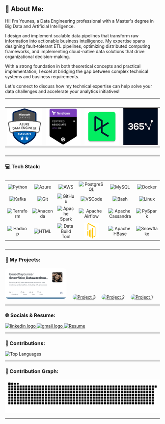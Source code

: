 <h2 align="left">💫 About Me:</h2>

<p align="left">
  Hi! I'm Younes, a Data Engineering professional with a Master's degree in Big Data and Artificial Intelligence.

  I design and implement scalable data pipelines that transform raw information into actionable business intelligence. My expertise spans designing fault-tolerant ETL pipelines, optimizing distributed computing frameworks, and implementing cloud-native data solutions that drive organizational decision-making.

  With a strong foundation in both theoretical concepts and practical implementation, I excel at bridging the gap between complex technical systems and business requirements.

  Let's connect to discuss how my technical expertise can help solve your data challenges and accelerate your analytics initiatives!
</p>

---

<table align="left">
  <tr>
    <td align="center">
      <a href="https://learn.microsoft.com/en-us/users/younesbousetta-0663/credentials/8f8eb28ae65b0a31?ref=https%3A%2F%2Fwww.linkedin.com%2F" target="_blank" rel="noopener noreferrer">
        <img src="logo's/azure-data-engineer-associate-60.png" width="120" height="120" alt="Microsoft Azure DP-203 Certification" title="Microsoft Azure DP-203" />
      </a>
    </td>
    <td align="center">
      <a href="https://www.credly.com/badges/cbb25194-f866-4b0e-842a-abad9151b797/linked_in_profile" target="_blank" rel="noopener noreferrer">
        <img src="logo's/image.png" width="120" height="120" alt="Terraform Certification" title="Terraform Associate" />
      </a>
    </td>
    <td align="center">
      <a href="https://www.datacamp.com/statement-of-accomplishment/course/b25512f51c833faec85a34cea5e586c43f9d10ed?raw=1" target="_blank" rel="noopener noreferrer">
        <img src="logo's/68747470733a2f2f706c61792d6c682e.png" width="120" height="120" alt="DataCamp Certification" title="DataCamp Course Completion" />
      </a>
    </td>
    <td align="center">
      <a href="https://learn.365datascience.com/certificates/CC-F2D857E8AA/" target="_blank" rel="noopener noreferrer">
        <img src="logo's/Untitled.png" width="120" height="120" alt="365 Data Science Certification" title="365 Data Science Course Completion" />
      </a>
    </td>
  </tr>
</table>
<br clear="both" />

---

<h3 align="left">💻 Tech Stack:</h3>

<table align="left">
  <tr>
    <td align="center">
      <img src="https://skillicons.dev/icons?i=py" width="50" height="50" alt="Python" title="Python" />
    </td>
    <td align="center">
      <img src="https://skillicons.dev/icons?i=azure" width="50" height="50" alt="Azure" title="Microsoft Azure" />
    </td>
    <td align="center">
      <img src="https://skillicons.dev/icons?i=aws" width="50" height="50" alt="AWS" title="Amazon Web Services" />
    </td>
    <td align="center">
      <img src="https://skillicons.dev/icons?i=postgres" width="50" height="50" alt="PostgreSQL" title="PostgreSQL" />
    </td>
    <td align="center">
      <img src="https://skillicons.dev/icons?i=mysql" width="50" height="50" alt="MySQL" title="MySQL" />
    </td>
    <td align="center">
      <img src="https://skillicons.dev/icons?i=docker" width="50" height="50" alt="Docker" title="Docker" />
    </td>
  </tr>
  <tr>
    <td align="center">
      <img src="https://skillicons.dev/icons?i=kafka" width="50" height="50" alt="Kafka" title="Apache Kafka" />
    </td>
    <td align="center">
      <img src="https://skillicons.dev/icons?i=git" width="50" height="50" alt="Git" title="Git" />
    </td>
    <td align="center">
      <img src="https://skillicons.dev/icons?i=github" width="50" height="50" alt="GitHub" title="GitHub" />
    </td>
    <td align="center">
      <img src="https://skillicons.dev/icons?i=vscode" width="50" height="50" alt="VSCode" title="Visual Studio Code" />
    </td>
    <td align="center">
      <img src="https://skillicons.dev/icons?i=bash" width="50" height="50" alt="Bash" title="Bash" />
    </td>
    <td align="center">
      <img src="https://skillicons.dev/icons?i=linux" width="50" height="50" alt="Linux" title="Linux" />
    </td>
  </tr>
  <tr>
    <td align="center">
      <img src="https://skillicons.dev/icons?i=terraform" width="50" height="50" alt="Terraform" title="Terraform" />
    </td>
    <td align="center">
      <img src="https://skillicons.dev/icons?i=anaconda" width="50" height="50" alt="Anaconda" title="Anaconda" />
    </td>
    <td align="center">
      <img src="https://cdn.jsdelivr.net/gh/devicons/devicon@latest/icons/apachespark/apachespark-original.svg" width="50" height="50" alt="Apache Spark" title="Apache Spark" />
    </td>
    <td align="center">
      <img src="https://cdn.jsdelivr.net/gh/devicons/devicon@latest/icons/apacheairflow/apacheairflow-original.svg" width="50" height="50" alt="Apache Airflow" title="Apache Airflow" />
    </td>
    <td align="center">
      <img src="https://cdn.jsdelivr.net/gh/devicons/devicon@latest/icons/cassandra/cassandra-original.svg" width="50" height="50" alt="Apache Cassandra" title="Apache Cassandra" />
    </td>
    <td align="center">
      <img src="https://cdn.jsdelivr.net/gh/devicons/devicon@latest/icons/apache/apache-original.svg" width="50" height="50" alt="PySpark" title="PySpark" />
    </td>
  </tr>
  <tr>
    <td align="center">
      <img src="https://cdn.jsdelivr.net/gh/devicons/devicon@latest/icons/hadoop/hadoop-original.svg" width="50" height="50" alt="Hadoop" title="Hadoop" />
    </td>
    <td align="center">
      <img src="https://skillicons.dev/icons?i=html" width="50" height="50" alt="HTML" title="HTML" />
    </td>
    <td align="center">
      <img src="https://assets.streamlinehq.com/image/private/w_300,h_300,ar_1/f_auto/v1/icons/3/dbt-icon-sefw4nnptjlk5lk13atgvm.png/dbt-icon-2yxlz1fvy25mvn5scgnlw.png?_a=DATAdtAAZAA0" width="50" height="50" alt="Data Build Tool" title="Data Build Tool (DBT)" />
    </td>
    <td align="center">
      <img src="logo's/Microsoft-Power-BI-Logo-2013.png" width="50" height="50" alt="Power BI" title="Power BI" />
    </td>
    <td align="center">
      <img src="https://cdn.worldvectorlogo.com/logos/hbase.svg" width="50" height="50" alt="Apache HBase" title="Apache HBase" />
    </td>
    <td align="center">
      <img src="https://registry.npmmirror.com/@lobehub/icons-static-png/latest/files/dark/snowflake-color.png" width="50" height="50" alt="Snowflake" title="Snowflake" />
    </td>
  </tr>
</table>

<br clear="both" />

---

<h3 align="left">🚀 My Projects:</h3>

<p align="left">
  <a href="https://github.com/bousettayounes/Snowflake_Datawarehouse_Project" target="_blank" style="border-radius: 10px; overflow: hidden; display: inline-block;">
    <img src="https://github.com/bousettayounes/Snowflake_Datawarehouse_Project/blob/main/Snowflake%20Data%20Warehouse%20Project.jpg?raw=true" alt="Project 4" width="200" height="100" style="border-radius: 10px;"/>
  </a>
  &nbsp;&nbsp;&nbsp;
  <a href="https://github.com/bousettayounes/High-Throughput-Streaming-Pipeline-3K-Records-per-Second" target="_blank" style="border-radius: 10px; overflow: hidden; display: inline-block;">
    <img src="https://github.com/bousettayounes/High-Throughput-Streaming-Pipeline-3K-Records-per-Second/blob/main/High-Throughput%20Streaming%20Pipeline.jpg?raw=true" alt="Project 3" width="200" height="100" style="border-radius: 10px;"/>
  </a>
  &nbsp;&nbsp;&nbsp;
  <a href="https://github.com/bousettayounes/Inventory-Management-Data-Warehouse" target="_blank" style="border-radius: 10px; overflow: hidden; display: inline-block;">
    <img src="https://github.com/bousettayounes/Inventory-Management-Data-Warehouse/blob/main/Design%20and%20Implementation%20of%20an%20Inventory%20Management%20Data%20Warehouse.jpg?raw=true" alt="Project 2" width="200" height="100" style="border-radius: 10px;"/>
  </a>
  &nbsp;&nbsp;&nbsp;
  <a href="https://github.com/bousettayounes/Real-Time-Processing-of-Users-Data" target="_blank" style="border-radius: 10px; overflow: hidden; display: inline-block;">
    <img src="https://github.com/bousettayounes/Real-Time-Processing-of-Users-Data/blob/main/Real_time_Processing.jpg?raw=true" alt="Project 1" width="200" height="100" style="border-radius: 10px;"/>
  </a>
</p>

---

<h3 align="left">🌐 Socials & Resume:</h3>

<div align="left">
  <a href="https://www.linkedin.com/in/bousettayounes/" target="_blank">
    <img src="https://raw.githubusercontent.com/maurodesouza/profile-readme-generator/master/src/assets/icons/social/linkedin/default.svg" width="70" height="40" alt="linkedin logo"  />
  </a>
  <a href="mailto:bousettayounes98@gmail.com" target="_blank">
    <img src="https://raw.githubusercontent.com/maurodesouza/profile-readme-generator/master/src/assets/icons/social/gmail/default.svg" width="70" height="40" alt="gmail logo"  />
  </a>
  <a href="https://drive.google.com/file/d/1r4rO0G6SNUtJhTXLiyj28OKX_NPblkTq/view?usp=sharing" target="_blank">
    <img src="https://cdn-icons-png.flaticon.com/512/8101/8101319.png" width="70" height="40" alt="Resume"  />
  </a>
</div>


---

<h3 align="left">📢 Contributions:</h3>

</p>

<p align="left">
  <img src="https://github-readme-stats.vercel.app/api/top-langs?username=bousettayounes&locale=en&hide_title=false&layout=compact&card_width=320&langs_count=6&theme=dracula&hide_border=false" height="150" alt="Top Languages" />
</p>

---

<h3 align="left">🐍 Contribution Graph:</h3>

<img src="https://raw.githubusercontent.com/bousettayounes/bousettayounes/output/snake.svg" alt="Snake animation" />

---
